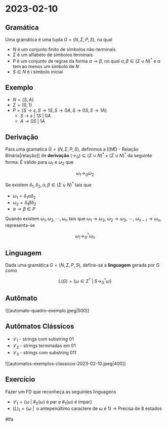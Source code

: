 # 2023-02-10

## Gramática

Uma gramática é uma tupla $G=(N,\Sigma, P, S)$, na qual
- $N$ é um conjunto finito de símbolos não-terminais
- $\Sigma$ é um alfabeto de símbolos terminais
- $P$ é um conjunto de regras da forma $\alpha \to \beta$, no qual $\alpha, \beta \in (\Sigma \cup N)^*$ e $\alpha$ tem ao menos um símbolo de $N$
- $S \in N$ é i símbolo inicial

## Exemplo

- $N=\{S,A\}$
- $\Sigma=\{0,1\}$
- $P = \{S \to \varepsilon, S \to 1S, S \to 0A, S \to 0S, S \to 1A\}$
	- $S \to \varepsilon \;|\; 1S \;|\; 0A$
	- $A \to 0S \;|\; 1A$

## Derivação

Para uma gramatica $G=(N,\Sigma, P, S)$, definimos a [[MD - Relação Binária|relação]] de **derivação** $(\rightarrow_G) \subseteq (\Sigma \cup N)^* \times (\Sigma \cup N)^*$  da seguinte forma. É válido para $\omega_1$ e $\omega_2$ que

$$\omega_1 \rightarrow_G \omega_2$$

Se existem $\delta_1, \delta_2, \alpha, \beta \in (\Sigma \cup N)^*$ tais que
- $\omega_1 = \delta_1 \alpha \delta_2$
- $\omega_2 = \delta_1 \beta \delta_2$
- $\alpha \to \beta \in P$

Quando existem $\omega_1, \omega_2, \cdots, \omega_n$ tais que $\omega_1 \to \omega_2$, $\omega_2 \to \omega_3$, $\cdots$, $\omega_{n-1} \to \omega_n$, representa-se

$$
\omega_1 \rightarrow_G^* \omega_n
$$

## Linguagem

Dada uma gramática $G=(N,\Sigma, P, S)$, define-se a **linguagem** gerada por $G$ como

$$
L(G) = \{\omega \in \Sigma^* \;|\; S \rightarrow_G^* \omega\}
$$

## Autômato

![[automato-quadro-exemplo.jpeg|500]]

## Autômatos Clássicos

- $\mathcal{L}_1$ - strings com substring  01
- $\mathcal{L_2}$ - strings terminadas em 01
- $\mathcal{L}_3$ - strings com substring 011

![[automatos-exemplos-classicos-2023-02-10.jpeg|400]]

## Exercício

Fazer um FD que reconheça as seguintes linguagens

- $\mathcal{L}_1 = \{ \omega \;|\; \#_0(\omega) \text{ é par e } \#_1(\omega) \text{ é ímpar}\}$
- $\mathcal(L)_1 = \{ \omega \;|\; \text{ o antepenúltimo caractere de } \omega \text{ é } 1\}$ -> Precisa de 8 estados

#lfa 